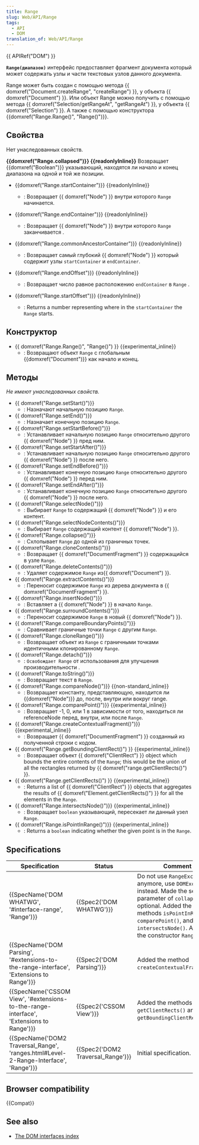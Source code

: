 ```yaml
---
title: Range
slug: Web/API/Range
tags:
  - API
  - DOM
translation_of: Web/API/Range
---
```


{{ APIRef("DOM") }}

**`Range(диапазон)`** интерфейс предоставляет фрагмент документа который может содержать узлы и части текстовых узлов данного документа.

Range может быть создан с помощью метода {{ domxref("Document.createRange", "createRange") }}, у объекта {{ domxref("Document") }}. Или объект Range можно получить с помощью метода {{ domxref("Selection/getRangeAt", "getRangeAt") }}, у объекта {{ domxref("Selection") }}. А также с помощью конструктора {{domxref("Range.Range()", "Range()")}}.

## Свойства

Нет унаследованных свойств.

**{{domxref("Range.collapsed")}} {{readonlyInline}}**
Возвращает {{domxref("Boolean")}} указывающий, находятся ли начало и конец диапазона
на одной и той же позиции.

- {{domxref("Range.startContainer")}} {{readonlyInline}}
  - : Возвращает {{ domxref("Node") }} внутри которого `Range` начинается.
- {{domxref("Range.endContainer")}} {{readonlyInline}}
  - : Возвращает {{ domxref("Node") }} внутри которого `Range` заканчивается .
- {{domxref("Range.commonAncestorContainer")}} {{readonlyInline}}
  - : Возвращает самый глубокий {{ domxref("Node") }} который содержит узлы `startContainer` и `endContainer`.
- {{domxref("Range.endOffset")}} {{readonlyInline}}
  - : Возвращает число равное расположению `endContainer` в `Range` .
- {{domxref("Range.startOffset")}} {{readonlyInline}}

  - : Returns a number representing where in the `startContainer` the `Range` starts.

## Конструктор

- {{ domxref("Range.Range()", "Range()") }} {{experimental_inline}}
  - : Возвращают объект `Range` с глобальным {{domxref("Document")}} как начало и конец.

## Методы

_Не имеют унаследованных свойств._

- {{ domxref("Range.setStart()")}}
  - : Назначают начальную позицию `Range`.
- {{ domxref("Range.setEnd()")}}
  - : Назначает конечную позицию `Range`.
- {{ domxref("Range.setStartBefore()")}}
  - : Устанавливает начальную позицию `Range` относительно другого {{ domxref("Node") }} пред ним.
- {{ domxref("Range.setStartAfter()")}}
  - : Устанавливает начальную позицию `Range` относительно другого {{ domxref("Node") }} после него.
- {{ domxref("Range.setEndBefore()")}}
  - : Устанавливает конечную позицию `Range` относительно другого {{ domxref("Node") }} перед ним.
- {{ domxref("Range.setEndAfter()")}}
  - : Устанавливает конечную позицию `Range` относительно другого {{ domxref("Node") }} после него.
- {{ domxref("Range.selectNode()")}}
  - : Выбирает `Range` to содержащий {{ domxref("Node") }} и его контент.
- {{ domxref("Range.selectNodeContents()")}}
  - : Выбирает `Range` содержащий контент {{ domxref("Node") }}.
- {{ domxref("Range.collapse()")}}
  - : Схлопывает `Range` до одной из граничных точек.
- {{ domxref("Range.cloneContents()")}}
  - : Возвращает {{ domxref("DocumentFragment") }} содержащийся в узле `Range`.
- {{ domxref("Range.deleteContents()")}}
  - : Удаляет содержимое `Range` из{{ domxref("Document") }}.
- {{ domxref("Range.extractContents()")}}
  - : Переносит содержимое `Range` из дерева документа в {{ domxref("DocumentFragment") }}.
- {{ domxref("Range.insertNode()")}}
  - : Вставляет a {{ domxref("Node") }} в начало `Range`.
- {{ domxref("Range.surroundContents()")}}
  - : Переносит содержимое `Range` в новый {{ domxref("Node") }}.
- {{ domxref("Range.compareBoundaryPoints()")}}
  - : Сравнивает граничные точки `Range` с другим `Range`.
- {{ domxref("Range.cloneRange()")}}
  - : Возвращает объект из `Range` с граничными точками идентичными клонированному `Range`.
- {{ domxref("Range.detach()")}}
  - : `Освобождает Range` от использования для улучшения производительности .
- {{ domxref("Range.toString()")}}
  - : Возвращает текст в `Range`.
- {{ domxref("Range.compareNode()")}} {{non-standard_inline}}
  - : Возвращает константу, представляющую, находится ли {{domxref("Node")}} до, после, внутри или вокруг range.
- {{ domxref("Range.comparePoint()")}} {{experimental_inline}}
  - : Возвращает -1, 0, или 1 в зависимости от того, находиться ли referenceNode перед, внутри, или после `Range`.
- {{ domxref("Range.createContextualFragment()")}}{{experimental_inline}}
  - : Возвращает {{ domxref("DocumentFragment") }} созданный из полученной строки с кодом.
- {{ domxref("Range.getBoundingClientRect()") }} {{experimental_inline}}
  - : Возвращает объект {{ domxref("ClientRect") }} object which bounds the entire contents of the `Range`; this would be the union of all the rectangles returned by {{ domxref("range.getClientRects()") }}.
- {{ domxref("Range.getClientRects()") }} {{experimental_inline}}
  - : Returns a list of {{ domxref("ClientRect") }} objects that aggregates the results of {{ domxref("Element.getClientRects()") }} for all the elements in the `Range`.
- {{ domxref("Range.intersectsNode()")}} {{experimental_inline}}
  - : Возвращает `boolean` указывающий, пересекает ли данный узел `Range`.
- {{ domxref("Range.isPointInRange()")}} {{experimental_inline}}
  - : Returns a `boolean` indicating whether the given point is in the `Range`.

## Specifications

| Specification                                                                                                        | Status                                       | Comment                                                                                                                                                                                                                               |
| -------------------------------------------------------------------------------------------------------------------- | -------------------------------------------- | ------------------------------------------------------------------------------------------------------------------------------------------------------------------------------------------------------------------------------------- |
| {{SpecName('DOM WHATWG', '#interface-range', 'Range')}}                                             | {{Spec2('DOM WHATWG')}}             | Do not use `RangeException` anymore, use `DOMException` instead. Made the second parameter of `collapse()` optional. Added the methods `isPointInRange()`, `comparePoint()`, and `intersectsNode()`. Added the constructor `Range()`. |
| {{SpecName('DOM Parsing', '#extensions-to-the-range-interface', 'Extensions to Range')}} | {{Spec2('DOM Parsing')}}             | Added the method `createContextualFragment()`.                                                                                                                                                                                        |
| {{SpecName('CSSOM View', '#extensions-to-the-range-interface', 'Extensions to Range')}} | {{Spec2('CSSOM View')}}             | Added the methods `getClientRects()` and `getBoundingClientRect()`.                                                                                                                                                                   |
| {{SpecName('DOM2 Traversal_Range', 'ranges.html#Level-2-Range-Interface', 'Range')}}     | {{Spec2('DOM2 Traversal_Range')}} | Initial specification.                                                                                                                                                                                                                |

## Browser compatibility

{{Compat}}

## See also

- [The DOM interfaces index](/ru/docs/DOM/DOM_Reference)
